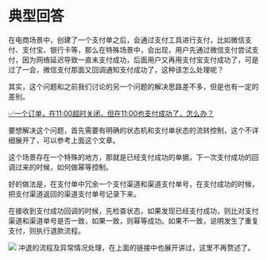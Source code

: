 # 典型回答

在电商场景中，创建了一个支付单之后，会通过支付工具进行支付，比如微信支付、支付宝、银行卡等，那么在特殊场景中，会出现，用户先通过微信支付尝试支付，因为网络延迟导致一直未支付成功，后面用户又再用支付宝支付成功了，可是过了一会，微信支付那面又回调通知支付成功了，这种该怎么处理呢？

其实，这个问题和之前我们讨论的另一个问题的解决思路差不多，但是也有一定的差别。

[✅一个订单，在11:00超时关闭，但在11:00也支付成功了，怎么办？](https://www.yuque.com/hollis666/fo22bm/vwwc639702l84g4g?view=doc_embed)

要想解决这个问题，首先需要有明确的状态机和支付单状态的流转控制，这个不详细展开了，可以参考上面这个文章。

这个场景存在一个特殊的地方，那就是已经支付成功的单据，下一次支付成功的回调过来的时候，如何做幂等控制。

好的做法是，在支付单中冗余一个支付渠道和渠道支付单号，在支付成功的时候，把支付渠道返回的渠道支付单号记录下来。

在接收到支付成功回调的时候，先检查状态，如果发现已经支付成功，则比对支付渠道和渠道单号是否一致，如果一致，则幂等成功。如果不一致，说明发生了重复支付，则执行退款流程。

![](https://cdn.nlark.com/yuque/__puml/09b0d217136fcb440f319e2ada1cc887.svg#lake_card_v2=eyJ0eXBlIjoicHVtbCIsImNvZGUiOiJAc3RhcnR1bWxcblxuYXV0b251bWJlclxuXG7mlK_ku5jmnI3liqEgLT4gIOW-ruS_oeaUr-S7mDog5Y-R6LW35pSv5LuYXG5cbuaUr-S7mOacjeWKoSAtPiAg5pSv5LuY5a6dIDog5Y-R6LW35pSv5LuYXG5cbuaUr-S7mOWunSAtLT4g5pSv5LuY5pyN5YqhIDog5pSv5LuY5oiQ5YqfXG5cbuaUr-S7mOacjeWKoSAtPiDmlK_ku5jmnI3liqEgOiDmo4Dmn6XmlK_ku5jljZXnirbmgIFcblxuYWx0IOaUr-S7mOS4rVxuXG7mlK_ku5jmnI3liqEgLT4g5pSv5LuY5pyN5YqhIDog54q25oCB5o6o6L-b5Yiw5pSv5LuY5oiQ5YqfXG5cbuaUr-S7mOacjeWKoSAtPiDmlK_ku5jmnI3liqEgOiDorrDlvZXmuKDpgZPmlK_ku5jljZXlj7cr5rig6YGTXG5cbmVsc2Ug5pSv5LuY5oiQ5YqfXG5cbuaUr-S7mOacjeWKoSAtPiDmlK_ku5jmnI3liqEgOiDliKTmlq3muKDpgZPlj4rmuKDpgZPmlK_ku5jljZXlj7fmmK_lkKbkuIDoh7RcblxuYWx0IOS4gOiHtFxuXG7mlK_ku5jmnI3liqEgLT4g5pSv5LuY5pyN5YqhIDog5bmC562J5oiQ5YqfXG5cbmVsc2Ug5LiN5LiA6Ie0XG5cbuaUr-S7mOacjeWKoSAtPiDmlK_ku5jmnI3liqEgOiDlpITnkIblpLHotKXvvIzlj5HotbfpgIDmrL5cblxuZW5kXG5cbmVuZFxuXG7lvq7kv6HmlK_ku5ggLS0-IOaUr-S7mOacjeWKoSA6IOaUr-S7mOaIkOWKn1xuXG5cblxuXG5AZW5kdW1sIiwidXJsIjoiaHR0cHM6Ly9jZG4ubmxhcmsuY29tL3l1cXVlL19fcHVtbC8wOWIwZDIxNzEzNmZjYjQ0MGYzMTllMmFkYTFjYzg4Ny5zdmciLCJpZCI6InhsbzRiIiwibWFyZ2luIjp7InRvcCI6dHJ1ZSwiYm90dG9tIjp0cnVlfSwiY2FyZCI6ImRpYWdyYW0ifQ==)
冲退的流程及异常情况处理，在上面的链接中也展开讲过，这里不再赘述了。
